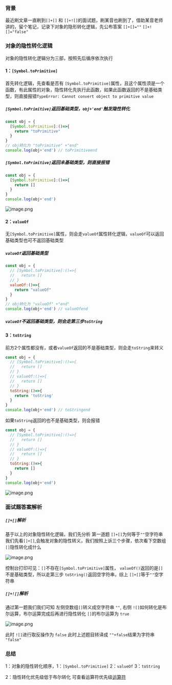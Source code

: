 ### 背景
最近刷文章一直刷到`[]+[]` 和 `[]+![]`的面试题，刷某音也刷到了，借助某音老师讲的，留个笔记，记录下对象的隐形转化逻辑，先公布答案 `[]+[]=""` `[]+![]="false"`

### 对象的隐性转化逻辑
对象的隐性转化逻辑分为三部，按照先后循序依次执行
#### 1：`[Symbol.toPrimitive]`
首先转化逻辑，先查看是否有 `[Symbol.toPrimitive]`属性，且这个属性须是一个函数，有此属性的对象，隐性转化先执行此函数，如果此函数返回的不是基础类型，则直接报错`TypeError: Cannot convert object to primitive value `
##### `[Symbol.toPrimitive]`返回基础类型，`obj+'end'`触发隐性转化

```js
const obj = {
  [Symbol.toPrimitive]:()=>{
    return "toPrimitive"
  }
}
// obj转化为 "toPrimitive" +"end"
console.log(obj+'end') // toPrimitiveend
```

##### `[Symbol.toPrimitive]`返回未基础类型，则直接报错


```js
const obj = {
  [Symbol.toPrimitive]:()=>{
    return []
  }
}
console.log(obj+'end')
```

![image.png](https://p1-juejin.byteimg.com/tos-cn-i-k3u1fbpfcp/da696ed75a9a47b5b86f58e6f8ff6b0c~tplv-k3u1fbpfcp-jj-mark:0:0:0:0:q75.image#?w=489&h=114&s=3742&e=png&b=fef7f7)

#### 2：`valueOf`
无`[Symbol.toPrimitive]`属性，则会走`valueOf`属性转化逻辑，`valueOf`可以返回基础类型也可不返回基础类型
##### `valueOf`返回基础类型

```js
const obj = {
  // [Symbol.toPrimitive]:()=>{
  //   return []
  // }
  valueOf:()=>{
    return "valueOf"
  }
}
// obj转化为 "valueOf" +"end"
console.log(obj+'end') // valueOfend

```

##### `valueOf`不返回基础类型，则会走第三步` toString `

#### 3：`toString`

前方2个属性都没有，或者`valueOf`返回的不是基础类型，则会走`toString`来转义


```js
const obj = {
  // [Symbol.toPrimitive]:()=>{
  //   return []
  // }
  // valueOf:()=>{
  //   return []
  // }
  toString:()=>{
    return 'toString'
  }
}
console.log(obj+'end') // toStringend
```

如果`toString`返回的也不是基础类型，则会报错


```js
const obj = {
  // [Symbol.toPrimitive]:()=>{
  //   return []
  // }
  // valueOf:()=>{
  //   return []
  // }
  toString:()=>{
    return []
  }
}
console.log(obj+'end')
```

![image.png](https://p1-juejin.byteimg.com/tos-cn-i-k3u1fbpfcp/f36bf40cb2964c12b29dcb99f7dad97a~tplv-k3u1fbpfcp-jj-mark:0:0:0:0:q75.image#?w=492&h=122&s=4392&e=png&b=fef8f8)

### 面试题答案解析
##### `[]+[]`解析
基于以上的对象隐性转化逻辑，我们先分析 第一道题 `[]+[]`为何等于`""`空字符串
我们先看`[]+[]`,会触发对象的隐性转义，我们按照上诉三个步骤，依次看下空数组`[]`隐性转化成什么 

![image.png](https://p6-juejin.byteimg.com/tos-cn-i-k3u1fbpfcp/5ad46df8e87f40f8abf3da69fde7fdd8~tplv-k3u1fbpfcp-jj-mark:0:0:0:0:q75.image#?w=411&h=190&s=4487&e=png&b=ffffff)

控制台打印可见：`[]`不存在`[Symbol.toPrimitive]`属性， `valueOf()`返回的是`[]`不是基础类型，所以走第三步 `toString()`返回空字符串，综上 `[]+[]`等于`""`空字符串

##### `[]+![]`解析
通过第一题我们我们可知 左侧空数组`[]`转义成空字符串 `""`, 右侧 `![]`如何转化是布尔运算，布尔运算完成后再进行隐性转化 `[]`的布尔运算为 `true`

![image.png](https://p6-juejin.byteimg.com/tos-cn-i-k3u1fbpfcp/b61ec403a2b44dd8b991a6189b1d6472~tplv-k3u1fbpfcp-jj-mark:0:0:0:0:q75.image#?w=321&h=199&s=4071&e=png&b=ffffff)

此时 `![]`进行取反操作为 `false` 此时上述题目转译成 `""+false`结果为字符串` "false"`

### 总结
1：对象的隐性转化顺序，1：`[Symbol.toPrimitive]` 2：`valueOf` 3：`toString`

2：隐性转化优先级低于布尔转化 可查看运算符优先级[运算符](https://blog.csdn.net/weixin_42373175/article/details/132742334)
